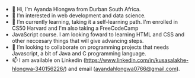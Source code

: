 - 👋 Hi, I’m Ayanda Hlongwa from Durban South Africa.
- 👀 I’m interested in web development and data science.
- 🌱 I’m currently learning, taking it a self-learning path. I'm enrolled in CS50 Harvard and I'm also taking a FreeCodeCamp 
- JavaScript course. I am looking foward to learning HTML and CSS and other neccesary things that will give advancing steps.
- 💞️ I’m looking to collaborate on programming projects that needs Javascript, a bit of Java and C programming language.
- 📫 I am available on Linkedin (https://www.linkedin.com/in/kusasalakhe-hlongwa-340156226/) and email (ayandahlongwa0766@gmail.com).

